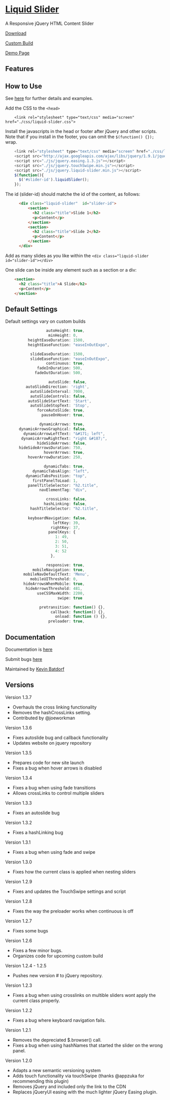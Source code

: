 [Liquid Slider](http://liquidslider.com)
============
A Responsive jQuery HTML Content Slider

[Download](https://github.com/KevinBatdorf/liquidslider/zipball/master)

[Custom Build](http://liquidslider.com/custom-build)

[Demo Page](http://liquidslider.com)


Features
--------




How to Use
-----------

See [here](http://liquidslider.com/examples/) for further details and examples.

Add the CSS to the `<head>`

```markup
    <link rel="stylesheet" type="text/css" media="screen" href="./css/liquid-slider.css">
```
Install the javascripts in the head or footer after jQuery and other scripts. Note that if you install in the footer, you can omit the `$(function() {});` wrap.

```javascript
    <link rel="stylesheet" type="text/css" media="screen" href="./css/liquid-slider.css">
    <script src="http://ajax.googleapis.com/ajax/libs/jquery/1.9.1/jquery.min.js"></script>
    <script src="./js/jquery.easing.1.3.js"></script>
    <script src="./js/jquery.touchSwipe.min.js"></script>
    <script src="./js/jquery.liquid-slider.min.js"></script>  
    $(function(){
      $('#slider-id').liquidSlider();
    });
```

The id (slider-id) should matche the id of the content, as follows:

```html
      <div class="liquid-slider"  id="slider-id">
          <section>
            <h2 class="title">Slide 1</h2>
            <p>Content</p>
          </section>
          <section>
            <h2 class="title">Slide 2</h2>
            <p>Content</p>
          </section>
      </div>
```

Add as many slides as you like within the `<div class="liquid-slider id="slider-id"></div>`

One slide can be inside any element such as a section or a div:   
```html
    <section>
      <h2 class="title">A Slide</h2>
      <p>Content</p>
    </section>
```

Default Settings
----------------
Default settings vary on custom builds

```javascript
                  autoHeight: true,
                   minHeight: 0,
          heightEaseDuration: 1500,
          heightEaseFunction: "easeInOutExpo",

           slideEaseDuration: 1500,
           slideEaseFunction: "easeInOutExpo",
                  continuous: true,
              fadeInDuration: 500,
             fadeOutDuration: 500,

                   autoSlide: false,
         autoSlideDirection: 'right',
           autoSlideInterval: 7000,
           autoSlideControls: false,
          autoSlideStartText: 'Start',
           autoSlideStopText: 'Stop',
              forceAutoSlide: true,
                pauseOnHover: true,

               dynamicArrows: true,
      dynamicArrowsGraphical: false,
        dynamicArrowLeftText: "&#171; left",
       dynamicArrowRightText: "right &#187;",
              hideSideArrows: false,
      hideSideArrowsDuration: 750,
                 hoverArrows: true,
          hoverArrowDuration: 250,

                 dynamicTabs: true,
            dynamicTabsAlign: "left",
         dynamicTabsPosition: "top",
            firstPanelToLoad: 1,
          panelTitleSelector: "h2.title",
               navElementTag: "div",

                  crossLinks: false,
                 hashLinking: false,
           hashTitleSelector: "h2.title",
                     
          keyboardNavigation: false,
                     leftKey: 39,
                    rightKey: 37,
                   panelKeys: {
                      1: 49,
                      2: 50,
                      3: 51,
                      4: 52
                    },

                  responsive: true,
            mobileNavigation: true,
        mobileNavDefaultText: 'Menu',
           mobileUIThreshold: 0,
        hideArrowsWhenMobile: true,
         hideArrowsThreshold: 481,
              useCSSMaxWidth: 2200,
                       swipe: true

               pretransition: function() {},
                    callback: function() {},
                      onload: function () {},
                   preloader: true,

```
    
    
    
    
Documentation
-------------

Documentation is [here](http://liquidslider.com/documentation)

Submit bugs [here](https://github.com/kevinbatdorf/liquidslider/issues)

Maintained by [Kevin Batdorf](http://twitter.com/#!/kevinbatdorf)



Versions
--------
Version 1.3.7
- Overhauls the cross linking functionality
- Removes the hashCrossLinks setting.
- Contributed by @joeworkman

Version 1.3.6
- Fixes autoslide bug and callback functionality
- Updates website on jquery repository

Version 1.3.5
- Prepares code for new site launch
- Fixes a bug when hover arrows is disabled

Version 1.3.4
- Fixes a bug when using fade transitions
- Allows crossLinks to control multiple sliders

Version 1.3.3
- Fixes an autoslide bug

Version 1.3.2
- Fixes a hashLinking bug

Version 1.3.1
- Fixes a bug when using fade and swipe

Version 1.3.0
- Fixes how the current class is applied when nesting sliders

Version 1.2.9
- Fixes and updates the TouchSwipe settings and script

Version 1.2.8
- Fixes the way the preloader works when continuous is off

Version 1.2.7
- Fixes some bugs

Version 1.2.6
- Fixes a few minor bugs.
- Organizes code for upcoming custom build

Version 1.2.4 - 1.2.5
- Pushes new version # to jQuery repository.

Version 1.2.3
- Fixes a bug when using crosslinks on multible sliders wont apply the current class properly.

Version 1.2.2
- Fixes a bug where keyboard navigation fails.

Version 1.2.1
- Removes the depreciated $.browser() call.
- Fixes a bug when using hashNames that started the slider on the wrong panel.

Version 1.2.0
- Adapts a new semantic versioning system
- Adds touch functionality via touchSwipe (thanks @appzuka for recommending this plugin)
- Removes jQuery and included only the link to the CDN
- Replaces jQueryUI easing with the much lighter jQuery Easing plugin.

